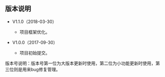 ## 版本说明

- V1.1.0（2018-03-30）
    - 项目框架优化。

- V1.0.0（2017-09-30）
    - 项目初始提交。

版本号说明：版本号第一位为大版本更新时使用，第二位为小功能更新时使用，第三位则是用来bug修复管理。